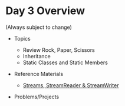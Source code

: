 # Day 3 Overview

(Always subject to change)

- Topics
  - Review Rock, Paper, Scissors
  - Inheritance
  - Static Classes and Static Members

- Reference Materials
  - [Streams, StreamReader & StreamWriter](https://docs.google.com/a/wecancodeit.org/presentation/d/1L3v03UQC6jL9vl9xOTZtoWICNm9kCFvchOHImsw75X0/edit?usp=sharing)
- Problems/Projects
